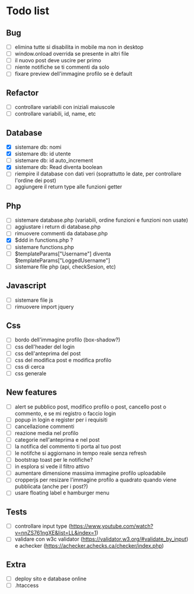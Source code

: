 # Todo list

## Bug

- [ ] elimina tutte si disabilita in mobile ma non in desktop
- [ ] window.onload overrida se presente in altri file
- [ ] il nuovo post deve uscire per primo
- [ ] niente notifiche se ti commenti da solo
- [ ] fixare preview dell'immagine profilo se è default

## Refactor

- [ ] controllare variabili con iniziali maiuscole
- [ ] controllare variabili, id, name, etc

## Database

- [x] sistemare db: nomi
- [x] sistemare db: id utente
- [ ] sistemare db: id auto_increment
- [x] sistemare db: Read diventa boolean
- [ ] riempire il database con dati veri (soprattutto le date, per controllare l'ordine dei post)
- [ ] aggiungere il return type alle funzioni getter

## Php

- [ ] sistemare database.php (variabili, ordine funzioni e funzioni non usate)
- [ ] aggiustare i return di database.php
- [ ] rimuovere commenti da database.php
- [x] $ddd in functions.php ?
- [ ] sistemare functions.php
- [ ] $templateParams["Username"] diventa $templateParams["LoggedUsername"]
- [ ] sistemare file php (api, checkSesion, etc)

## Javascript

- [ ] sistemare file js
- [ ] rimuovere import jquery

## Css

- [ ] bordo dell'immagine profilo (box-shadow?)
- [ ] css dell'header del login
- [ ] css dell'anteprima del post
- [ ] css del modifica post e modifica profilo
- [ ] css di cerca
- [ ] css generale

## New features

- [ ] alert se pubblico post, modifico profilo o post, cancello post o commento, e se mi registro o faccio login
- [ ] popup in login e register per i requisiti
- [ ] cancellazione commenti
- [ ] reazione media nel profilo
- [ ] categorie nell'anteprima e nel post
- [ ] la notifica del commento ti porta al tuo post
- [ ] le notifche si aggiornano in tempo reale senza refresh
- [ ] bootstrap toast per le notifiche?
- [ ] in esplora si vede il filtro attivo
- [ ] aumentare dimensione massima immagine profilo uploadabile
- [ ] cropperjs per resizare l'immagine profilo a quadrato quando viene pubblicata (anche per i post?)
- [ ] usare floating label e hamburger menu

## Tests

- [ ] controllare input type (<https://www.youtube.com/watch?v=nnZS761ngXE&list=LL&index=1>)
- [ ] validare con w3c validator (<https://validator.w3.org/#validate_by_input>) e achecker (<https://achecker.achecks.ca/checker/index.php>)

## Extra

- [ ] deploy sito e database online
- [ ] .htaccess
